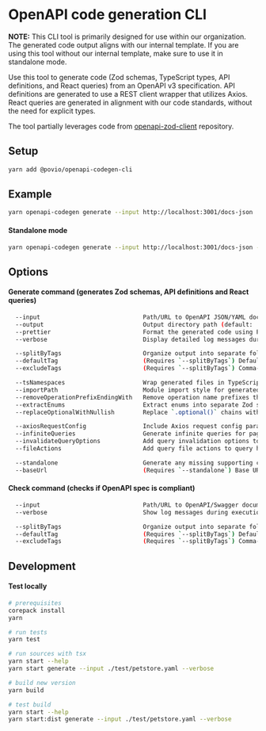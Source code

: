 # OpenAPI code generation CLI

**NOTE:** This CLI tool is primarily designed for use within our organization. The generated code output aligns with our internal template. If you are using this tool without our internal template, make sure to use it in standalone mode.

Use this tool to generate code (Zod schemas, TypeScript types, API definitions, and React queries) from an OpenAPI v3 specification. API definitions are generated to use a REST client wrapper that utilizes Axios. React queries are generated in alignment with our code standards, without the need for explicit types.

The tool partially leverages code from [openapi-zod-client](https://github.com/astahmer/openapi-zod-client) repository.

## Setup

```bash
yarn add @povio/openapi-codegen-cli
```

## Example

```bash
yarn openapi-codegen generate --input http://localhost:3001/docs-json
```

#### Standalone mode

```bash
yarn openapi-codegen generate --input http://localhost:3001/docs-json --standalone
```

## Options

#### Generate command (generates Zod schemas, API definitions and React queries)

```sh
  --input                             Path/URL to OpenAPI JSON/YAML document
  --output                            Output directory path (default: 'output')
  --prettier                          Format the generated code using Prettier (default: true)
  --verbose                           Display detailed log messages during execution (default: false)

  --splitByTags                       Organize output into separate folders based on OpenAPI operation tags (default: true)
  --defaultTag                        (Requires `--splitByTags`) Default tag for shared code across multiple tags (default: 'Common')
  --excludeTags                       (Requires `--splitByTags`) Comma-separated list of tags to exclude from generation

  --tsNamespaces                      Wrap generated files in TypeScript namespaces (default: true)
  --importPath                        Module import style for generated files (default: 'ts'; options: 'ts' | 'relative' | 'absolute')
  --removeOperationPrefixEndingWith   Remove operation name prefixes that end with the specified string (Default: 'Controller_')
  --extractEnums                      Extract enums into separate Zod schemas (default: true)
  --replaceOptionalWithNullish        Replace `.optional()` chains with `.nullish()` in generated Zod schemas (default: false)

  --axiosRequestConfig                Include Axios request config parameters in query hooks (default: false)
  --infiniteQueries                   Generate infinite queries for paginated API endpoints (default: false)
  --invalidateQueryOptions            Add query invalidation options to mutation hooks (default: true)
  --fileActions                       Add query file actions to query hooks for `x-file-*` operations (default: true)

  --standalone                        Generate any missing supporting classes/types, e.g., REST client class, React Query type extensions, etc. (default: false)
  --baseUrl                           (Requires `--standalone`) Base URL for the REST client; falls back to the OpenAPI spec if not provided
```

#### Check command (checks if OpenAPI spec is compliant)

```sh
  --input                             Path/URL to OpenAPI/Swagger document as JSON/YAML
  --verbose                           Show log messages during execution

  --splitByTags                       Organize output into separate folders based on OpenAPI operation tags (default: true)
  --defaultTag                        (Requires `--splitByTags`) Default tag for shared code across multiple tags (default: 'Common')
  --excludeTags                       (Requires `--splitByTags`) Comma-separated list of tags to exclude from generation
```

## Development

#### Test locally

```bash
# prerequisites
corepack install
yarn

# run tests
yarn test

# run sources with tsx
yarn start --help
yarn start generate --input ./test/petstore.yaml --verbose

# build new version
yarn build

# test build
yarn start --help
yarn start:dist generate --input ./test/petstore.yaml --verbose
```
